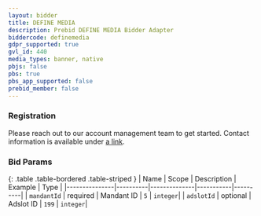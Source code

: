 ```yaml
---
layout: bidder
title: DEFINE MEDIA
description: Prebid DEFINE MEDIA Bidder Adapter
biddercode: definemedia
gdpr_supported: true
gvl_id: 440
media_types: banner, native
pbjs: false
pbs: true
pbs_app_supported: false
prebid_member: false
---
```


### Registration

Please reach out to our account management team to get started. Contact information is available under [a link](https://definemedia.de).

### Bid Params

{: .table .table-bordered .table-striped }
| Name          | Scope    | Description  | Example   | Type     |
|---------------|----------|--------------|-----------|----------|
| `mandantId` | required | Mandant ID   | `5`       | `integer`|
| `adslotId`    | optional | Adslot ID    | `199`     | `integer`|
